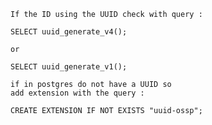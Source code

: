     If the ID using the UUID check with query :

    SELECT uuid_generate_v4();
    
    or

    SELECT uuid_generate_v1();
    
    if in postgres do not have a UUID so 
    add extension with the query :
    
    CREATE EXTENSION IF NOT EXISTS "uuid-ossp";
